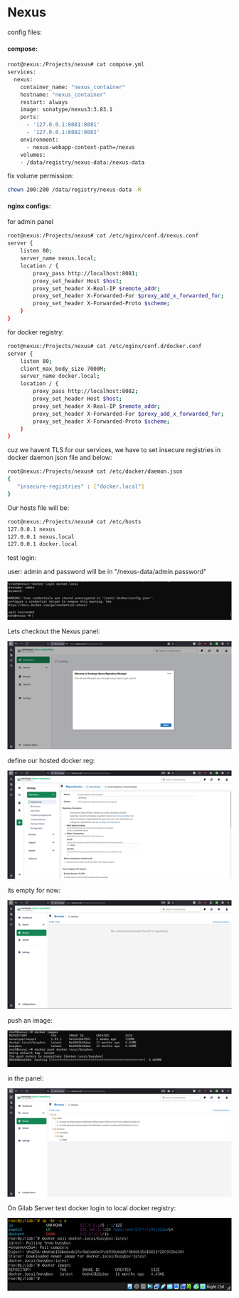# Nexus
config files:

#### compose:
```bash
root@nexus:/Projects/nexus# cat compose.yml
services:
  nexus:
    container_name: "nexus_container"
    hostname: "nexus_container"
    restart: always
    image: sonatype/nexus3:3.83.1
    ports:
      - '127.0.0.1:8081:8081'
      - '127.0.0.1:8082:8082'
    environment:
      - nexus-webapp-context-path=/nexus
    volumes:
    - /data/registry/nexus-data:/nexus-data
```
fix volume permission:
```bash
chown 200:200 /data/registry/nexus-data -R
```

#### nginx configs:
for  admin panel
```bash
root@nexus:/Projects/nexus# cat /etc/nginx/conf.d/nexus.conf
server {
    listen 80;
    server_name nexus.local;
    location / {
        proxy_pass http://localhost:8081;
        proxy_set_header Host $host;
        proxy_set_header X-Real-IP $remote_addr;
        proxy_set_header X-Forwarded-For $proxy_add_x_forwarded_for;
        proxy_set_header X-Forwarded-Proto $scheme;
    }
}

```
for docker registry:
```bash
root@nexus:/Projects/nexus# cat /etc/nginx/conf.d/docker.conf
server {
    listen 80;
    client_max_body_size 7000M;
    server_name docker.local;
    location / {
        proxy_pass http://localhost:8082;
        proxy_set_header Host $host;
        proxy_set_header X-Real-IP $remote_addr;
        proxy_set_header X-Forwarded-For $proxy_add_x_forwarded_for;
        proxy_set_header X-Forwarded-Proto $scheme;
    }
}
```
cuz we havent TLS for our services, we have to set insecure registries in docker daemon json file and below:
```bash
root@nexus:/Projects/nexus# cat /etc/docker/daemon.json
{
   "insecure-registries" : ["docker.local"]
}
```
Our hosts file will be:
```bash
root@nexus:/Projects/nexus# cat /etc/hosts
127.0.0.1 nexus
127.0.0.1 nexus.local
127.0.0.1 docker.local
```
test login:

user: admin and password will be in "/nexus-data/admin.password"

![login-nexus](images-nexus/nexus6-login.JPG)

Lets checkout the Nexus panel:

![login-nexus-panel](images-nexus/nexus1.JPG)

define our hosted docker reg:

![login-nexus-panel](images-nexus/nexus-define-reg.JPG)

its empty for now:

![login-nexus-panel](images-nexus/nexus3-browse.JPG)

push an image:

![p1-nexus](images-nexus/nexus7-push-1.JPG)

in the panel:

![p2-nexus](images-nexus/nexus7-push-2.JPG)

On Gilab Server test docker login to local docker registry:

![gitlab-docker-login](images-nexus/gitlab-docker-login-local.JPG)

